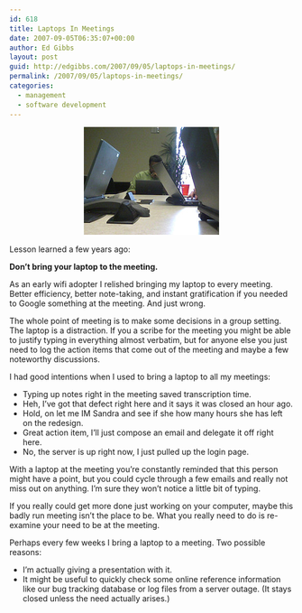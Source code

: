 ```yaml
---
id: 618
title: Laptops In Meetings
date: 2007-09-05T06:35:07+00:00
author: Ed Gibbs
layout: post
guid: http://edgibbs.com/2007/09/05/laptops-in-meetings/
permalink: /2007/09/05/laptops-in-meetings/
categories:
  - management
  - software development
---
```

<div align="center">
  <img src="/images/laptops_in_meetings.jpg" />
</div>

Lesson learned a few years ago:

**Don&#8217;t bring your laptop to the meeting.**

As an early wifi adopter I relished bringing my laptop to every meeting. Better efficiency, better note-taking, and instant gratification if you needed to Google something at the meeting. And just wrong.

The whole point of meeting is to make some decisions in a group setting. The laptop is a distraction. If you a scribe for the meeting you might be able to justify typing in everything almost verbatim, but for anyone else you just need to log the action items that come out of the meeting and maybe a few noteworthy discussions.

I had good intentions when I used to bring a laptop to all my meetings:

  * Typing up notes right in the meeting saved transcription time.
  * Heh, I&#8217;ve got that defect right here and it says it was closed an hour ago.
  * Hold, on let me IM Sandra and see if she how many hours she has left on the redesign.
  * Great action item, I&#8217;ll just compose an email and delegate it off right here.
  * No, the server is up right now, I just pulled up the login page.

With a laptop at the meeting you&#8217;re constantly reminded that this person might have a point, but you could cycle through a few emails and really not miss out on anything. I&#8217;m sure they won&#8217;t notice a little bit of typing.

If you really could get more done just working on your computer, maybe this badly run meeting isn&#8217;t the place to be. What you really need to do is re-examine your need to be at the meeting. 

Perhaps every few weeks I bring a laptop to a meeting. Two possible reasons:

  * I&#8217;m actually giving a presentation with it.
  * It might be useful to quickly check some online reference information like our bug tracking database or log files from a server outage. (It stays closed unless the need actually arises.)